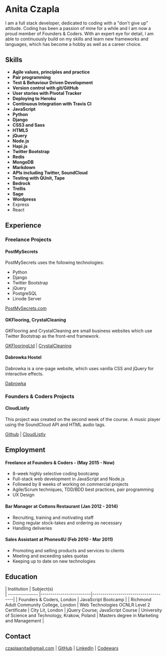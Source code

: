 # Anita Czapla

I am a full stack developer, dedicated to coding with a "don't give up" attitude. Coding has been a passion of mine for a while and I am now a proud member of Founders & Coders.
With an expert eye for detail, I am able to continuously build on my skills and learn new frameworks and languages, which has become a hobby as well as a career choice.

## Skills

- **Agile values, principles and practice**
- **Pair programming**
- **Test & Behaviour Driven Development**
- **Version control with git/GitHub**  
- **User stories with Pivotal Tracker**
- **Deploying to Heroku**
- **Continuous Integration with Travis CI**
- **JavaScript**
- **Python**
- **Django**
- **CSS3 and Sass**
- **HTML5**
- **jQuery**
- **Node.js**
- **Hapi.js**
- **Twitter Bootstrap**
- **Redis**
- **MongoDB**
- **Markdown**
- **APIs including Twitter, SoundCloud**
- **Testing with QUnit, Tape**
- **Bedrock**
- **Trellis**
- **Sage**
- **Wordpress**
- Express
- React

## Experience

### Freelance Projects

#### PostMySecrets

PostMySecrets uses the following technologies:
* Python
* Django
* Twitter Bootstrap
* jQuery
* PostgreSQL
* Linode Server

[PostMySecrets.com](http://postmysecrets.com)

#### GKFlooring, CrystalCleaning

GKFlooring and CrystalCleaning are small business websites which use Twitter Bootstrap as the front-end framework.

[GKFlooringLtd](http://gkflooringltd.co.uk) |
[CrystalCleaning](http://crystal-services.co.uk)

#### Dabrowka Hostel

Dabrowka is a one-page website, which uses vanilla CSS and jQuery for interactive effects.

[Dabrowka](http://dabrowka2.pl/)

### Founders & Coders Projects

#### CloudListly

This project was created on the second week of the course. A music player using the SoundCloud API and HTML audio tags.

[Github](https://github.com/CodersInDev/CloudListly) |
[CloudListly](http://codersindev.github.io/CloudListly)

## Employment

#### Freelance at Founders & Coders - (May 2015 - Now)

- 8-week highly selective coding bootcamp
- Full-stack web development in JavaScript and Node.js
- Followed by 8 weeks of working on commercial projects
- Agile/Scrum techniques, TDD/BDD best practices, pair programming
- UX Design

#### Bar Manager at Cottons Restaurant (Jan 2012 - 2014)

- Recruiting, training and motivating staff
- Doing regular stock-takes and ordering as necessary
- Handling deliveries

#### Sales Assistant at Phones4U (Feb 2010 - Mar 2011)

- Promoting and selling products and services to clients
- Meeting and exceeding sales quotas
- Keeping up to date on new technologies

## Education


|      Institution       |              Subject(s)              
| --------------- |-------------------------|--------------------------------------|
|  Founders & Coders, London | JavaScript Bootcamp |
|  Richmond Adult Community College, London | Web Technologies OCNLR Level 2 Certificate 
|  City Lit, London | jQuery Course; JavaScript Course
|  University of Science and Technology, Krakow, Poland | Masters degree in Marketing and Management |

## Contact

czaplaanita@gmail.com | [GitHub](https://github.com/heron2014) | [LinkedIn](https://www.linkedin.com/in/anitaczapla) | [Codewars](https://www.codewars.com/users/anita_cz_h)
